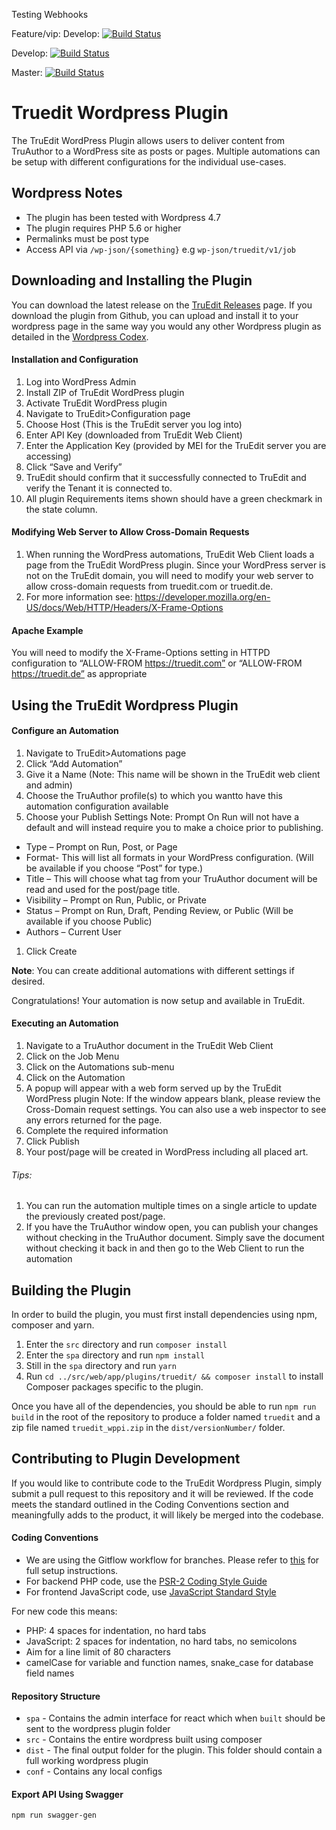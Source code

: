 Testing Webhooks

Feature/vip: Develop: [![Build Status](https://jenkins.getnext.com/buildStatus/icon?job=WPPI_Pipeline/feature/vip)](http://jenkins.getnext.com/job/WPPI_Pipeline/job/feature/vip)

Develop: [![Build Status](https://jenkins.getnext.com/buildStatus/icon?job=WPPI_Pipeline/develop)](http://jenkins.getnext.com/job/WPPI_Pipeline/job/develop)

Master: [![Build Status](https://jenkins.getnext.com/buildStatus/icon?job=WPPI_Pipeline/master)](http://jenkins.getnext.com/job/WPPI_Pipeline/job/master)

# Truedit Wordpress Plugin

The TruEdit WordPress Plugin allows users to deliver content from TruAuthor to a WordPress site as posts or pages. Multiple automations can be setup with different configurations for the individual use-cases.

## Wordpress Notes
- The plugin has been tested with Wordpress 4.7
- The plugin requires PHP 5.6 or higher
- Permalinks must be post type
- Access API via `/wp-json/{something}` e.g `wp-json/truedit/v1/job`

## Downloading and Installing the Plugin
You can download the latest release on the [TruEdit Releases](https://github.com/truedit/tewppi/releases) page. If you download the plugin from Github, you can upload and install it to your wordpress page in the same way you would any other Wordpress plugin as detailed in the [Wordpress Codex](https://codex.wordpress.org/Plugins_Add_New_Screen).

#### Installation and Configuration
1. Log into WordPress Admin
1. Install ZIP of TruEdit WordPress plugin
1. Activate TruEdit WordPress plugin
1. Navigate to TruEdit>Configuration page
1. Choose Host (This is the TruEdit server you log into)
1. Enter API Key (downloaded from TruEdit Web Client)
1. Enter the Application Key (provided by MEI for the TruEdit server you are accessing)
1. Click “Save and Verify”
1. TruEdit should confirm that it successfully connected to TruEdit and verify the Tenant it is connected to.
1. All plugin Requirements items shown should have a green checkmark in the state column.

#### Modifying Web Server to Allow Cross-Domain Requests
1. When running the WordPress automations, TruEdit Web Client loads a page from the TruEdit WordPress plugin. Since your WordPress server is not on the TruEdit domain, you will need to modify your web server to allow cross-domain requests from truedit.com or truedit.de.
2. For more information see: https://developer.mozilla.org/en-US/docs/Web/HTTP/Headers/X-Frame-Options

#### Apache Example
You will need to modify the X-Frame-Options setting in HTTPD configuration to “ALLOW-FROM https://truedit.com” or “ALLOW-FROM https://truedit.de” as appropriate

## Using the TruEdit Wordpress Plugin

#### Configure an Automation
1. Navigate to TruEdit>Automations page
1. Click “Add Automation”
1. Give it a Name (Note: This name will be shown in the TruEdit web client and admin)
1. Choose the TruAuthor profile(s) to which you wantto have this automation configuration available
1. Choose your Publish Settings
Note: Prompt On Run will not have a default and will instead require you to make a choice prior to publishing.
  - Type – Prompt on Run, Post, or Page
  - Format- This will list all formats in your WordPress configuration. (Will be available if you choose “Post” for type.)
  - Title – This will choose what tag from your TruAuthor document will be read and used for the post/page title.
  - Visibility – Prompt on Run, Public, or Private
  - Status – Prompt on Run, Draft, Pending Review, or Public (Will be available if you choose Public)
  - Authors – Current User
1. Click Create

**Note**: You can create additional automations with different settings if desired.

Congratulations! Your automation is now setup and available in TruEdit.

#### Executing an Automation

1. Navigate to a TruAuthor document in the TruEdit Web Client
1. Click on the Job Menu
1. Click on the Automations sub-menu
1. Click on the Automation
1. A popup will appear with a web form served up by the TruEdit WordPress plugin
Note: If the window appears blank, please review the Cross-Domain request settings. You can also use a web inspector to see any errors returned for the page.
1. Complete the required information
1. Click Publish
1. Your post/page will be created in WordPress including all placed art.

###### Tips:
1. You can run the automation multiple times on a single article to update the previously created post/page.
1. If you have the TruAuthor window open, you can publish your changes without checking in the TruAuthor document. Simply save the document without checking it back in and then go to the Web Client to run the automation

## Building the Plugin
In order to build the plugin, you must first install dependencies using npm, composer and yarn.

1. Enter the `src` directory and run `composer install`
1. Enter the `spa` directory and run `npm install`
1. Still in the `spa` directory and run `yarn`
1. Run `cd ../src/web/app/plugins/truedit/ && composer install` to install Composer
   packages specific to the plugin.

Once you have all of the dependencies, you should be able to run `npm run build` in the root of the repository to produce a folder named `truedit` and a zip file named `truedit_wppi.zip` in the `dist/versionNumber/` folder.

## Contributing to Plugin Development
If you would like to contribute code to the TruEdit Wordpress Plugin, simply submit a pull request to this repository and it will be reviewed. If the code meets the standard outlined in the Coding Conventions section and meaningfully adds to the product, it will likely be merged into the codebase.

#### Coding Conventions

- We are using the Gitflow workflow for branches. Please refer to
  [this](https://bitbucket.org/snippets/qkservices/xRxRX) for full setup
  instructions.
- For backend PHP code, use the
  [PSR-2 Coding Style Guide](http://www.php-fig.org/psr/psr-2/)
- For frontend JavaScript code, use
  [JavaScript Standard Style](http://standardjs.com)

For new code this means:

- PHP: 4 spaces for indentation, no hard tabs
- JavaScript: 2 spaces for indentation, no hard tabs, no semicolons
- Aim for a line limit of 80 characters
- camelCase for variable and function names, snake_case for database field names

#### Repository Structure
- `spa` - Contains the admin interface for react which when `built` should be sent to the wordpress plugin folder
- `src` - Contains the entire wordpress built using composer
- `dist` - The final output folder for the plugin. This folder should contain a full working wordpress plugin
- `conf` - Contains any local configs

#### Export API Using Swagger
`npm run swagger-gen`
